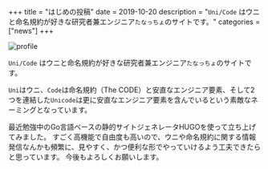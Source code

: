 +++
title = "はじめの投稿"
date = 2019-10-20
description = "`Uni/Code` はウニと命名規約が好きな研究者兼エンジニア`たなっちょ`のサイトです。"
categories = ["news"]
+++

![profile](images/2019-10-20_profile.jpg)

`Uni/Code` はウニと命名規約が好きな研究者兼エンジニア`たなっちょ`のサイトです。

`Uni`はウニ、`Code`は命名規約（The CODE）と安直なエンジニア要素、そして2つを連結した`Unicode`は更に安直なエンジニア要素を含んでいるという素敵なネーミングとなっています。

最近勉強中のGo言語ベースの静的サイトジェネレータHUGOを使って立ち上げてみました。
すごく高機能で自由度も高いので、ウニや命名規約に関する情報発信なんかも頻繁に、見やすく、かつ便利な形でやっていけるよう工夫できたらと思っています。
今後もよろしくお願いします。
